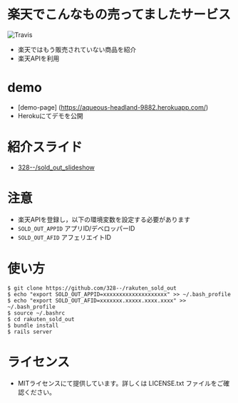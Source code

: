 # 楽天でこんなもの売ってましたサービス

![Travis](https://travis-ci.org/328--/rakuten_sold_out.svg?branch=master)

- 楽天ではもう販売されていない商品を紹介
- 楽天APIを利用


# demo

- [demo-page] (https://aqueous-headland-9882.herokuapp.com/)
- Herokuにてデモを公開


# 紹介スライド

- [ 328--/sold_out_slideshow ](https://github.com/328--/sold_out_slideshow)


# 注意

- 楽天APIを登録し，以下の環境変数を設定する必要があります
- `SOLD_OUT_APPID`  アプリID/デベロッパーID
- `SOLD_OUT_AFID`  アフェリエイトID


# 使い方

```
$ git clone https://github.com/328--/rakuten_sold_out
$ echo "export SOLD_OUT_APPID=xxxxxxxxxxxxxxxxxxxx" >> ~/.bash_profile
$ echo "export SOLD_OUT_AFID=xxxxxxx.xxxxx.xxxx.xxxx" >> ~/.bash_profile
$ source ~/.bashrc
$ cd rakuten_sold_out
$ bundle install
$ rails server
```

# ライセンス

- MITライセンスにて提供しています。詳しくは LICENSE.txt ファイルをご確認ください。
